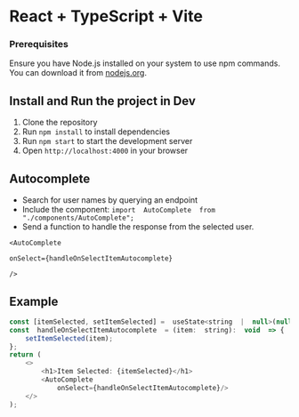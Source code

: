 
# React + TypeScript + Vite

### Prerequisites
Ensure you have Node.js installed on your system to use npm commands. You can download it from [nodejs.org](https://nodejs.org/).

## Install and Run the project in Dev

1. Clone the repository
2. Run `npm install` to install dependencies
3. Run `npm start` to start the development server
4. Open `http://localhost:4000` in your browser

## Autocomplete
*	Search for user names by querying an endpoint
*	Include the component: ```import  AutoComplete  from  "./components/AutoComplete";```
*	Send a function to handle the response from the selected user.
```
<AutoComplete

onSelect={handleOnSelectItemAutocomplete}

/>
```

## Example

```js
const [itemSelected, setItemSelected] =  useState<string  |  null>(null);
const  handleOnSelectItemAutocomplete  = (item:  string):  void  => {
	setItemSelected(item);
};
return (
	<>
		<h1>Item Selected: {itemSelected}</h1>
		<AutoComplete
			onSelect={handleOnSelectItemAutocomplete}/>
	</>
);
```
